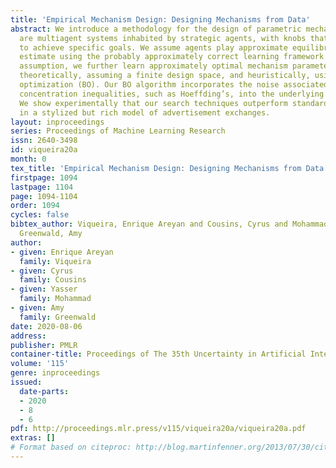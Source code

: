 ```yaml
---
title: 'Empirical Mechanism Design: Designing Mechanisms from Data'
abstract: We introduce a methodology for the design of parametric mechanisms, which
  are multiagent systems inhabited by strategic agents, with knobs that can be adjusted
  to achieve specific goals. We assume agents play approximate equilibria, which we
  estimate using the probably approximately correct learning framework. Under this
  assumption, we further learn approximately optimal mechanism parameters. We do this
  theoretically, assuming a finite design space, and heuristically, using Bayesian
  optimization (BO). Our BO algorithm incorporates the noise associated with modern
  concentration inequalities, such as Hoeffding’s, into the underlying Gaussian process.
  We show experimentally that our search techniques outperform standard baselines
  in a stylized but rich model of advertisement exchanges.
layout: inproceedings
series: Proceedings of Machine Learning Research
issn: 2640-3498
id: viqueira20a
month: 0
tex_title: 'Empirical Mechanism Design: Designing Mechanisms from Data'
firstpage: 1094
lastpage: 1104
page: 1094-1104
order: 1094
cycles: false
bibtex_author: Viqueira, Enrique Areyan and Cousins, Cyrus and Mohammad, Yasser and
  Greenwald, Amy
author:
- given: Enrique Areyan
  family: Viqueira
- given: Cyrus
  family: Cousins
- given: Yasser
  family: Mohammad
- given: Amy
  family: Greenwald
date: 2020-08-06
address: 
publisher: PMLR
container-title: Proceedings of The 35th Uncertainty in Artificial Intelligence Conference
volume: '115'
genre: inproceedings
issued:
  date-parts:
  - 2020
  - 8
  - 6
pdf: http://proceedings.mlr.press/v115/viqueira20a/viqueira20a.pdf
extras: []
# Format based on citeproc: http://blog.martinfenner.org/2013/07/30/citeproc-yaml-for-bibliographies/
---
```

